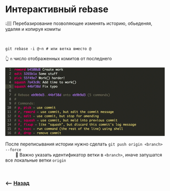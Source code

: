 # Интерактивный rebase
👆🏽 Перебазирование позволяющее изменять историю, обьеденяя, удаляя и копируя комиты  

<br>

```shell
git rebase -i @~n # или ветка вместо @
```
👆 `n` число отображенных комитов от последнего

![illustration](img/illustration.png)

После переписывания истории нужно сделать `git push origin <branch> --force`  
&emsp;&emsp; 🛑 Важно указать идентификатор ветки в `<branch>`, иначе запушатся все локальные ветки `origin`  


<br>

### ⟵ **<a href="../../readme.md">Назад</a>**